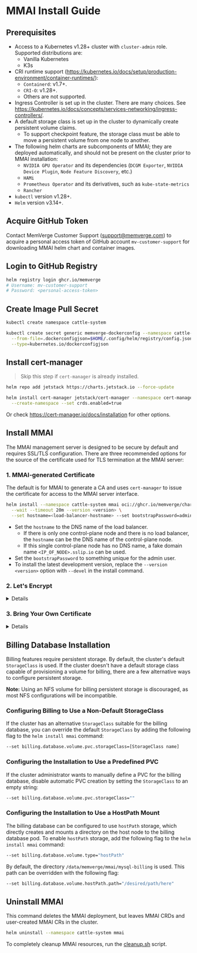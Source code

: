 # MMAI Install Guide

## Prerequisites

- Access to a Kubernetes v1.28+ cluster with `cluster-admin` role. Supported distributions are:
    - Vanilla Kubernetes
    - K3s
- CRI runtime support (https://kubernetes.io/docs/setup/production-environment/container-runtimes/):
  - `Containerd`: v1.7+.
  - `CRI-O`: v1.28+.
  - Others are not supported.
- Ingress Controller is set up in the cluster. There are many choices. See https://kubernetes.io/docs/concepts/services-networking/ingress-controllers/.
- A default storage class is set up in the cluster to dynamically create persistent volume claims.
  - To support checkpoint feature, the storage class must be able to move a persistent volume from one node to another.
- The following helm charts are subcomponents of MMAI; they are deployed automatically, and should not be present on the cluster prior to MMAI installation:
  - `NVIDIA GPU Operator` and its dependencies (`DCGM Exporter`, `NVIDIA Device Plugin`, `Node Feature Discovery`, etc.)
  - `HAMi`
  - `Prometheus Operator` and its derivatives, such as `kube-state-metrics`
  - `Rancher`
- `kubectl` version v1.28+.
- `Helm` version v3.14+.

## Acquire GitHub Token

Contact MemVerge Customer Support (support@memverge.com) to acquire a personal access token of GitHub account `mv-customer-support` for downloading MMAI helm chart and container images.

## Login to GitHub Registry

```sh
helm registry login ghcr.io/memverge
# Username: mv-customer-support
# Password: <personal-access-token>
```

## Create Image Pull Secret

```sh
kubectl create namespace cattle-system

kubectl create secret generic memverge-dockerconfig --namespace cattle-system \
  --from-file=.dockerconfigjson=$HOME/.config/helm/registry/config.json \
  --type=kubernetes.io/dockerconfigjson
```

## Install cert-manager

> Skip this step if `cert-manager` is already installed.

```sh
helm repo add jetstack https://charts.jetstack.io --force-update

helm install cert-manager jetstack/cert-manager --namespace cert-manager \
  --create-namespace --set crds.enabled=true
```
Or check https://cert-manager.io/docs/installation for other options.

## Install MMAI

The MMAI management server is designed to be secure by default and requires SSL/TLS configuration.
There are three recommended options for the source of the certificate used for TLS termination at the MMAI server:

### 1. MMAI-generated Certificate

The default is for MMAI to generate a CA and uses `cert-manager` to issue the certificate for access to the MMAI server interface.

```sh
helm install --namespace cattle-system mmai oci://ghcr.io/memverge/charts/mmai \
  --wait --timeout 20m --version <version> \
  --set hostname=<load-balancer-hostname> --set bootstrapPassword=admin
```
- Set the `hostname` to the DNS name of the load balancer.
  - If there is only one control-plane node and there is no load balancer, the `hostname` can be the DNS name of the control-plane node.
  - If this single control-plane node has no DNS name, a fake domain name `<IP_OF_NODE>.sslip.io` can be used.
- Set the `bootstrapPassword` to something unique for the admin user.
- To install the latest development version, replace the `--version <version>` option with `--devel` in the install command.

### 2. Let's Encrypt

<details>
This option uses `cert-manager` to automatically request and renew `Let's Encrypt` certificates. This is a free service that provides you with a valid certificate as `Let's Encrypt` is a trusted CA.

```sh
helm install --namespace cattle-system mmai oci://ghcr.io/memverge/charts/mmai \
  --wait --timeout 20m --version <version> \
  --set hostname=<load-balancer-hostname> --set bootstrapPassword=admin \
  --set ingress.tls.source=letsEncrypt --set letsEncrypt.email=<me@example.org> \
  --set letsEncrypt.ingress.class=<ingress-controller-name>
```
</details>

### 3. Bring Your Own Certificate

<details>
In this option, Kubernetes secrets are created from your own certificates for MMAI to use.

When you run this command, the hostname option must match the Common Name or a Subject Alternative Names entry in the server certificate or the Ingress controller will fail to configure correctly.

```sh
helm install --namespace cattle-system mmai oci://ghcr.io/memverge/charts/mmai \
  --wait --timeout 20m --version <version> \
  --set hostname=<load-balancer-hostname> --set bootstrapPassword=admin \
  --set ingress.tls.source=secret
```

If you are using a Private CA signed certificate , add `--set privateCA=true` to the command:

```sh
helm install --namespace cattle-system mmai oci://ghcr.io/memverge/charts/mmai \
  --wait --timeout 20m --version <version> \
  --set hostname=<load-balancer-hostname> --set bootstrapPassword=admin \
  --set ingress.tls.source=secret --set privateCA=true
```
Now that MMAI is deployed, see [Adding TLS Secrets](add-tls-secrets.md) to publish your certificate files so MMAI and the Ingress controller can use them.
</details>

## Billing Database Installation
Billing features require persistent storage. By default, the cluster's default `StorageClass` is used. If the cluster doesn't have a default storage class capable of provisioning a volume for billing, there are a few alternative ways to configure persistent storage.  

**Note:** Using an NFS volume for billing persistent storage is discouraged, as most NFS configurations will be incompatible.  

### Configuring Billing to Use a Non-Default StorageClass
If the cluster has an alternative `StorageClass` suitable for the billing database, you can override the default `StorageClass` by adding the following flag to the `helm install mmai` command:  

```sh
--set billing.database.volume.pvc.storageClass=[StorageClass name]  
```

### Configuring the Installation to Use a Predefined PVC  
If the cluster administrator wants to manually define a PVC for the billing database, disable automatic PVC creation by setting the `StorageClass` to an empty string:  

```sh
--set billing.database.volume.pvc.storageClass=""  
```

### Configuring the Installation to Use a HostPath Mount  
The billing database can be configured to use `hostPath` storage, which directly creates and mounts a directory on the host node to the billing database pod. To enable `hostPath` storage, add the following flag to the `helm install mmai` command:  

```sh
--set billing.database.volume.type="hostPath"  
```

By default, the directory `/data/memverge/mmai/mysql-billing` is used. This path can be overridden with the following flag:  

```sh
--set billing.database.volume.hostPath.path="/desired/path/here"  
```

## Uninstall MMAI

This command deletes the MMAI deployment, but leaves MMAI CRDs and user-created MMAI CRs in the cluster.

```sh
helm uninstall --namespace cattle-system mmai
```

To completely cleanup MMAI resources, run the [cleanup.sh](cleanup.sh) script.
